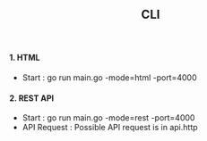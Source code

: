<!DOCTYPE html>
<html lang="en">
<head>
    <meta charset="UTF-8" />
    <meta http-equiv="X-UA-Compatible" content="IE=edge" />
    <meta name="viewport" content="width=device-width, initial-scale=1.0" />
    <link rel="stylesheet" href="https://unpkg.com/mvp.css">
</head>
<body>
    <header>
        <nav>
           <h1>CLI</h1>
        </nav>
    </header>
    <div>
        <h4>1. HTML</h4>
        <ul>
            <li>Start : go run main.go -mode=html -port=4000</li>
        </ul>
        <h4>2. REST API</h4>
        <ul>
            <li>Start : go run main.go -mode=rest -port=4000</li>
            <li>API Request : Possible API request is in api.http</li>
        </ul>
    </div>
</body>
</html>
